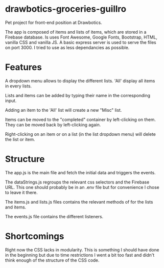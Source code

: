 # drawbotics-groceries-guillro

Pet project for front-end position at Drawbotics.

The app is composed of items and lists of items, which are stored in a Firebase database. Is uses Font Awesome, Google Fonts, Bootstrap, HTML, vanilla CSS and vanilla JS. A basic express server is used to serve the files on port 3000. I tried to use  as less dependancies as possible.

# Features

A dropdown menu allows to display the different lists. 'All' display all items in every lists.

Lists and items can be added by typing their name in the corresponding input.

Adding an item to the 'All' list will create a new "Misc" list.

Items can be moved to the "completed" container by left-clicking on them. They can be moved back by left-clicking again.

Right-clicking on an item or on a list (in the list dropdown menu) will delete the list or item.

# Structure

The app.js is the main file and fetch the initial data and triggers the events.

The dataStrings.js regroups the relevant css selectors and the Firebase URL. This one should probably be in an .env file but for convenience I chose to leave it there.

The items.js and lists.js files contains the relevant methods of for the lists and items.

The events.js file contains the different listeners.

# Shortcomings

Right now the CSS lacks in modularity. This is something I should have done in the beginning but due to time restrictions I went a bit too fast and didn't think enough of the structure of the CSS code.
